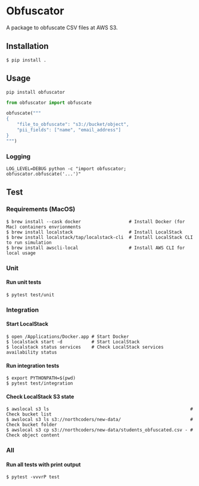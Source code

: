 # Obfuscator

A package to obfuscate CSV files at AWS S3.

## Installation

```
$ pip install .
```

## Usage

```shell
pip install obfuscator
```

```python
from obfuscator import obfuscate

obfuscate("""
{
    "file_to_obfuscate": "s3://bucket/object",
    "pii_fields": ["name", "email_address"]
}
""")
```

### Logging

```shell
LOG_LEVEL=DEBUG python -c "import obfuscator; obfuscator.obfuscate('...')" 
```

## Test

### Requirements (MacOS)

```
$ brew install --cask docker                  # Install Docker (for Mac) containers envrionments
$ brew install localstack                     # Install LocalStack
$ brew install localstack/tap/localstack-cli  # Install LocalStack CLI to run simulation
$ brew install awscli-local                   # Install AWS CLI for local usage
```

### Unit

#### Run unit tests

```
$ pytest test/unit 
```

### Integration

#### Start LocalStack

```
$ open /Applications/Docker.app # Start Docker
$ localstack start -d           # Start LocalStack
$ localstack status services    # Check LocalStack services availability status
```

#### Run integration tests

```
$ export PYTHONPATH=$(pwd)
$ pytest test/integration
```

#### Check LocalStack S3 state

```
$ awslocal s3 ls                                                     # Check bucket list
$ awslocal s3 ls s3://northcoders/new-data/                          # Check bucket folder
$ awslocal s3 cp s3://northcoders/new-data/students_obfuscated.csv - # Check object content
```

### All

#### Run all tests with print output

```
$ pytest -vvvrP test 
```